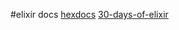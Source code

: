 #elixir docs
[hexdocs](https://hexdocs.pm/)
[30-days-of-elixir](https://github.com/seven1m/30-days-of-elixir)
